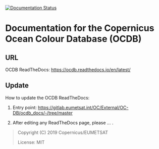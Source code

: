 [![Documentation Status](https://readthedocs.org/projects/ocdb/badge/?version=latest)](https://ocdb.readthedocs.io/en/latest/?badge=latest)


# Documentation for the Copernicus Ocean Colour Database (OCDB)

## URL

OCDB ReadTheDocs: https://ocdb.readthedocs.io/en/latest/

## Update

How to update the OCDB ReadTheDocs:

1. Entry point: https://gitlab.eumetsat.int/OC/External/OC-DB/ocdb_docs/-/tree/master

2. After editing any ReadTheDocs page, please ... .



>Copyright (C) 2019 Copernicus/EUMETSAT  
>
>License: MIT
